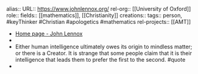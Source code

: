alias::
URL:: https://www.johnlennox.org/
rel-org:: [[University of Oxford]] 
role::
fields:: [[mathematics]], [[Christianity]] 
creations:: 
tags:: person, #keyThinker #Christian #apologetics #mathematics 
rel-projects:: [[AMT]]


- [Home page - John Lennox](https://www.johnlennox.org/)
-
- Either human intelligence ultimately owes its origin to mindless matter; or there is a Creator. It is strange that some people claim that it is their intelligence that leads them to prefer the first to the second. #quote
-